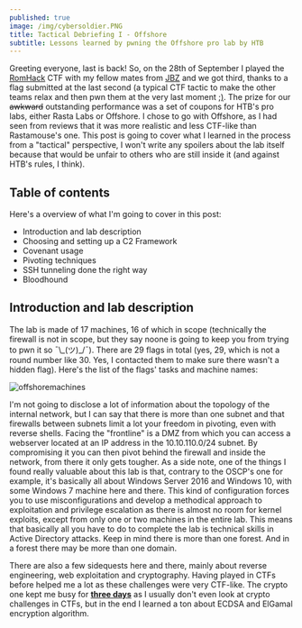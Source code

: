```yaml
---
published: true
image: /img/cybersoldier.PNG
title: Tactical Debriefing I - Offshore
subtitle: Lessons learned by pwning the Offshore pro lab by HTB
---
```

Greeting everyone, last is back! So, on the 28th of September I played the [RomHack](https://romhack.io) CTF with my fellow mates from [JBZ](https://jbz.team/) and we got third, thanks to a flag submitted at the last second (a typical CTF tactic to make the other teams relax and then pwn them at the very last moment [;)](https://xkcd.com/541/). The prize for our ~~awkward~~ outstanding performance was a set of coupons for HTB's pro labs, either Rasta Labs or Offshore. I chose to go with Offshore, as I had seen from reviews that it was more realistic and less CTF-like than Rastamouse's one. This post is going to cover what I learned in the process from a "tactical" perspective, I won't write any spoilers about the lab itself because that would be unfair to others who are still inside it (and against HTB's rules, I think).  
  

## Table of contents
Here's a overview of what I'm going to cover in this post:
 - Introduction and lab description
 - Choosing and setting up a C2 Framework
 - Covenant usage
 - Pivoting techniques
 - SSH tunneling done the right way
 - Bloodhound
 
## Introduction and lab description
The lab is made of 17 machines, 16 of which in scope (technically the firewall is not in scope, but they say noone is going to keep you from trying to pwn it so ¯\\\_(ツ)\_/¯). There are 29 flags in total (yes, 29, which is not a round number like 30. Yes, I contacted them to make sure there wasn't a hidden flag). Here's the list of the flags' tasks and machine names:
  
  
![offshoremachines]({{site.baseurl}}/img/offshoremachines.PNG)

I'm not going to disclose a lot of information about the topology of the internal network, but I can say that there is more than one subnet and that firewalls between subnets limit a lot your freedom in pivoting, even with reverse shells. Facing the "frontline" is a DMZ from which you can access a webserver located at an IP address in the 10.10.110.0/24 subnet. By compromising it you can then pivot behind the firewall and inside the network, from there it only gets tougher. As a side note, one of the things I found really valuable about this lab is that, contrary to the OSCP's one for example, it's basically all about Windows Server 2016 and Windows 10, with some Windows 7 machine here and there. This kind of configuration forces you to use misconfigurations and develop a methodical approach to exploitation and privilege escalation as there is almost no room for kernel exploits, except from only one or two machines in the entire lab. This means that basically all you have to do to complete the lab is technical skills in Active Directory attacks. Keep in mind there is more than one forest. And in a forest there may be more than one domain.
  
  
There are also a few sidequests here and there, mainly about reverse engineering, web exploitation and cryptography. Having played in CTFs before helped me a lot as these challenges were very CTF-like. The crypto one kept me busy for __<u>three days</u>__ as I usually don't even look at crypto challenges in CTFs, but in the end I learned a ton about ECDSA and ElGamal encryption algorithm.
 